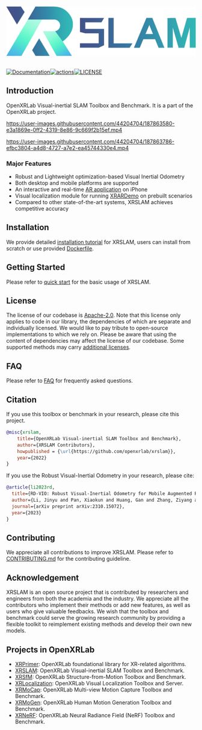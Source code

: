 <br/>

<div align="center">
    <img src="resources/XRSLAM.png" width="600"/>
</div>
<br/>

<div align="left">
<div align="left">


[![Documentation](https://readthedocs.org/projects/xrslam/badge/?version=latest)](https://xrslam.readthedocs.io/en/latest/)[![actions](https://github.com/openxrlab/xrslam/workflows/build/badge.svg)](https://github.com/openxrlab/xrslam/actions)[![LICENSE](https://img.shields.io/github/license/openxrlab/xrslam)](https://github.com/openxrlab/xrslam/blob/main/LICENSE)

</div>

## Introduction

OpenXRLab Visual-inertial SLAM Toolbox and Benchmark. It is a part of the OpenXRLab project.

https://user-images.githubusercontent.com/44204704/187863580-e3a1869e-0ff2-4319-8e86-9c669f2b15ef.mp4

https://user-images.githubusercontent.com/44204704/187863786-efbc3804-a4d8-4727-a7e2-ea45744330e4.mp4

### **Major Features**

* Robust and Lightweight optimization-based Visual Inertial Odometry
* Both desktop and mobile platforms are supported
* An interactive and real-time [AR application](docs/en/tutorials/app_intro.md) on iPhone
* Visual localization module for running [XRARDemo](https://user-images.githubusercontent.com/44204704/187864126-e9cd7a43-a773-487d-ad01-4cc2988f3b5a.mp4) on prebuilt scenarios
* Compared to other state-of-the-art systems, XRSLAM achieves competitive accuracy

## Installation

We provide detailed [installation tutorial](./docs/en/installation.md) for XRSLAM, users can install from scratch or use provided [Dockerfile](./Dockerfile).

## Getting Started

Please refer to [quick start](docs/en/get_started.md) for the basic usage of XRSLAM.

## License

The license of our codebase is [Apache-2.0](LICENSE). Note that this license only applies to code in our library, the dependencies of which are separate and individually licensed. We would like to pay tribute to open-source implementations to which we rely on. Please be aware that using the content of dependencies may affect the license of our codebase. Some supported methods may carry [additional licenses](docs/en/additional_licenses.md).

## FAQ

Please refer to [FAQ](./docs/en/faq.md) for frequently asked questions.

## Citation

If you use this toolbox or benchmark in your research, please cite this project.

```bibtex
@misc{xrslam,
    title={OpenXRLab Visual-inertial SLAM Toolbox and Benchmark},
    author={XRSLAM Contributors},
    howpublished = {\url{https://github.com/openxrlab/xrslam}},
    year={2022}
}
```
If you use the Robust Visual-Inertial Odometry in your research, please cite:
```bibtex
@article{li2023rd,
  title={RD-VIO: Robust Visual-Inertial Odometry for Mobile Augmented Reality in Dynamic Environments},
  author={Li, Jinyu and Pan, Xiaokun and Huang, Gan and Zhang, Ziyang and Wang, Nan and Bao, Hujun and Zhang, Guofeng},
  journal={arXiv preprint arXiv:2310.15072},
  year={2023}
}
```
## Contributing

We appreciate all contributions to improve XRSLAM.
Please refer to [CONTRIBUTING.md](.github/CONTRIBUTING.md) for the contributing guideline.

## Acknowledgement

XRSLAM is an open source project that is contributed by researchers and
engineers from both the academia and the industry.
We appreciate all the contributors who implement their methods or add new features,
as well as users who give valuable feedbacks.
We wish that the toolbox and benchmark could serve the growing research community
by providing a flexible toolkit to reimplement existing methods and develop their
own new models.

## Projects in OpenXRLab

- [XRPrimer](https://github.com/openxrlab/xrprimer): OpenXRLab foundational library for XR-related algorithms.
- [XRSLAM](https://github.com/openxrlab/xrslam): OpenXRLab Visual-inertial SLAM Toolbox and Benchmark.
- [XRSfM](https://github.com/openxrlab/xrsfm): OpenXRLab Structure-from-Motion Toolbox and Benchmark.
- [XRLocalization](https://github.com/openxrlab/xrlocalization): OpenXRLab Visual Localization Toolbox and Server.
- [XRMoCap](https://github.com/openxrlab/xrmocap): OpenXRLab Multi-view Motion Capture Toolbox and Benchmark.
- [XRMoGen](https://github.com/openxrlab/xrmogen): OpenXRLab Human Motion Generation Toolbox and Benchmark.
- [XRNeRF](https://github.com/openxrlab/xrnerf): OpenXRLab Neural Radiance Field (NeRF) Toolbox and Benchmark.
